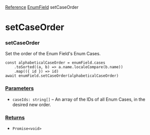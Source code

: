 [Reference](https://www.framer.com/developers/reference)
[EnumField](https://www.framer.com/developers/reference/plugins-enum-field)
setCaseOrder
# setCaseOrder
### setCaseOrder
Set the order of the Enum Field's Enum Cases.
```
const alphabeticalCaseOrder = enumField.cases
    .toSorted((a, b) => a.name.localeCompare(b.name))
    .map(({ id }) => id)
await enumField.setCaseOrder(alphabeticalCaseOrder)
```

### [Parameters](https://www.framer.com/developers/reference/plugins-enum-field-set-case-order#parameters)
  * `caseIds: string[]` – An array of the IDs of all Enum Cases, in the desired new order.


### [Returns](https://www.framer.com/developers/reference/plugins-enum-field-set-case-order#returns)
  * `Promise<void>`


